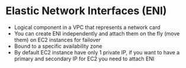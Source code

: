 # Elastic Network Interfaces (ENI)

* Logical component in a VPC that represents a network card
* You can create ENI independently and attach them on the fly (move them) on EC2 instances for failover
* Bound to a specific availability zone 
* By default EC2 instance have only 1 private IP, if you want to have a primary and secondary IP for EC2 you need to attach ENI